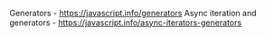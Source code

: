 Generators - https://javascript.info/generators
Async iteration and generators - https://javascript.info/async-iterators-generators
